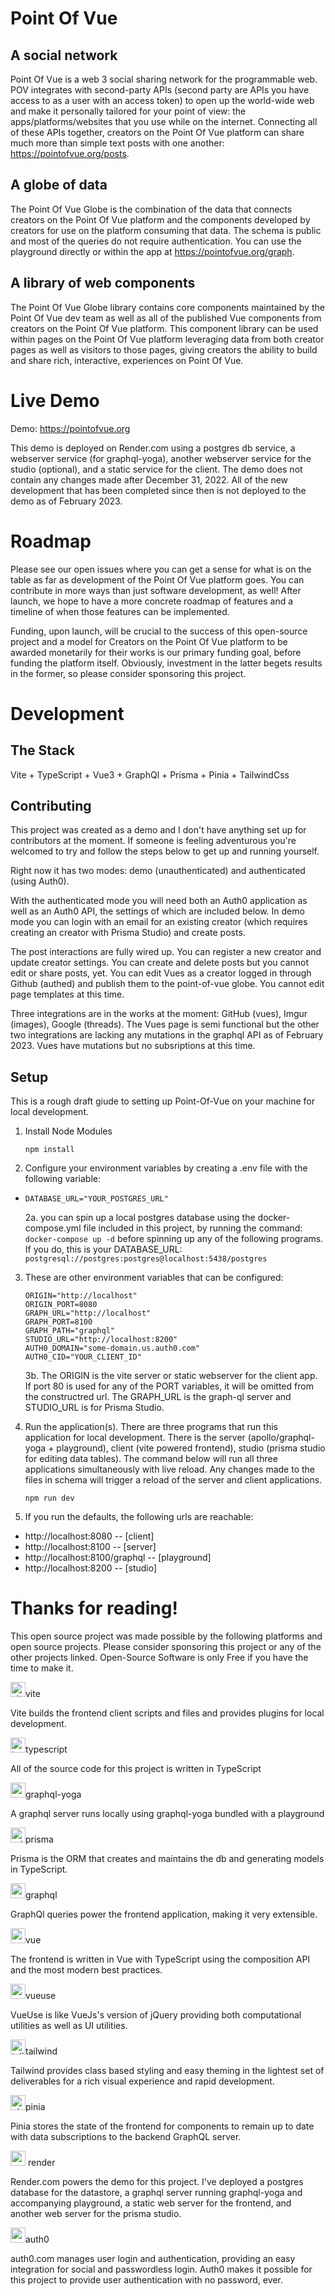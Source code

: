 # Point Of Vue

## A social network

Point Of Vue is a web 3 social sharing network for the programmable web. POV integrates with second-party APIs (second party are APIs you have access to as a user with an access token) to open up the world-wide web and make it personally tailored for your point of view: the apps/platforms/websites that you use while on the internet. Connecting all of these APIs together, creators on the Point Of Vue platform can share much more than simple text posts with one another: https://pointofvue.org/posts.

## A globe of data

The Point Of Vue Globe is the combination of the data that connects creators on the Point Of Vue platform and the components developed by creators for use on the platform consuming that data. The schema is public and most of the queries do not require authentication. You can use the playground directly or within the app at https://pointofvue.org/graph.

## A library of web components

The Point Of Vue Globe library contains core components maintained by the Point Of Vue dev team as well as all of the published Vue components from creators on the Point Of Vue platform. This component library can be used within pages on the Point Of Vue platform leveraging data from both creator pages as well as visitors to those pages, giving creators the ability to build and share rich, interactive, experiences on Point Of Vue.

# Live Demo

Demo: https://pointofvue.org

This demo is deployed on Render.com using a postgres db service, a webserver service (for graphql-yoga), another webserver service for the studio (optional), and a static service for the client. The demo does not contain any changes made after December 31, 2022. All of the new development that has been completed since then is not deployed to the demo as of February 2023.

# Roadmap

Please see our open issues where you can get a sense for what is on the table as far as development of the Point Of Vue platform goes. You can contribute in more ways than just software development, as well! After launch, we hope to have a more concrete roadmap of features and a timeline of when those features can be implemented.

Funding, upon launch, will be crucial to the success of this open-source project and a model for Creators on the Point Of Vue platform to be awarded monetarily for their works is our primary funding goal, before funding the platform itself. Obviously, investment in the latter begets results in the former, so please consider sponsoring this project.


# Development

## The Stack

Vite + TypeScript + Vue3 + GraphQl + Prisma + Pinia + TailwindCss

## Contributing

This project was created as a demo and I don't have anything set up for 
contributors at the moment. If someone is feeling adventurous you're welcomed to try and follow the steps below to get up and running yourself.

Right now it has two modes: demo (unauthenticated) and authenticated (using Auth0).

With the authenticated mode you will need both an Auth0 application as well as an Auth0 API, the settings of which are included below. In demo mode you can login with an email for an existing creator (which requires creating an creator with Prisma Studio) and create posts. 

The post interactions are fully wired up. You can register a new creator and update creator settings. You can create and delete posts but you cannot edit or share posts, yet. You can edit Vues as a creator logged in through Github (authed) and publish them to the point-of-vue globe. You cannot edit page templates at this time.

Three integrations are in the works at the moment: GitHub (vues), Imgur (images), Google (threads). The Vues page is semi functional but the other two integrations are lacking any mutations in the graphql API as of February 2023. Vues have mutations but no subsriptions at this time.

## Setup

This is a rough draft giude to setting up Point-Of-Vue on your machine for local development.

1. Install Node Modules

    ```
    npm install
    ```

2. Configure your environment variables by creating a .env file with the following variable:
- `DATABASE_URL="YOUR_POSTGRES_URL"`

    2a. you can spin up a local postgres database using the docker-compose.yml file included in this project, by running the command: `docker-compose up -d` before spinning up any of the following programs. If you do, this is your DATABASE_URL: `postgresql://postgres:postgres@localhost:5438/postgres`

3. These are other environment variables that can be configured:
    ```
    ORIGIN="http://localhost"
    ORIGIN_PORT=8080
    GRAPH_URL="http://localhost"
    GRAPH_PORT=8100
    GRAPH_PATH="graphql"
    STUDIO_URL="http://localhost:8200"
    AUTH0_DOMAIN="some-domain.us.auth0.com"
    AUTH0_CID="YOUR_CLIENT_ID"
    ```

    3b. The ORIGIN is the vite server or static webserver for the client app. If port 80 is used for any of the PORT variables, it will be omitted from the constructred url. The GRAPH_URL is the graph-ql server and STUDIO_URL is for Prisma Studio.

4. Run the application(s). There are three programs that run this application for local development. There is the server (apollo/graphql-yoga + playground), client (vite powered frontend), studio (prisma studio for editing data tables). The command below will run all three applications simultaneously with live reload. Any changes made to the files in schema will trigger a reload of the server and client applications.

    ```
    npm run dev
    ```

5. If you run the defaults, the following urls are reachable:
- http://localhost:8080          -- [client]
- http://localhost:8100          -- [server]
- http://localhost:8100/graphql  -- [playground]
- http://localhost:8200          -- [studio]


# Thanks for reading!

This open source project was made possible by the following platforms and open source projects. Please consider sponsoring this project or any of the other projects linked. Open-Source Software is only Free if you have the time to make it.

<div>
    <div>
        <img
          src="https://point-of-vue-web.onrender.com/img/vite.svg"
          alt="vite logo"
          width="24"
          height="24"
          /><span>vite</span>
      <p>
        Vite builds the frontend client scripts and files and provides plugins for local development.
      </p>
    </div>
    <div>
        <img
          src="https://point-of-vue-web.onrender.com/img/typescript.svg"
          alt="typescript logo"
          width="24"
          height="24"
          /><span>typescript</span>
      <p>All of the source code for this project is written in TypeScript</p>
    </div>
    <div>
        <img
          src="https://point-of-vue-web.onrender.com/img/graphql-yoga.svg"
          width="24"
          height="24"
          alt="graphql-yoga logo"
        /><span>graphql-yoga</span>
      <p>A graphql server runs locally using graphql-yoga bundled with a playground</p>
    </div>
    <div>
        <img
          src="https://point-of-vue-web.onrender.com/img/prisma.png"
          width="24"
          height="24"
          alt="prisma logo"
        /><span>prisma</span>
      <p>
        Prisma is the ORM that creates and maintains the db and generating models in TypeScript.
      </p>
    </div>
    <div>
        <img
          src="https://point-of-vue-web.onrender.com/img/GraphQL_Logo.svg"
          width="24"
          height="24"
        /><span>graphql</span>
      <p>GraphQl queries power the frontend application, making it very extensible.</p>
    </div>
    <div>
        <img
          src="https://point-of-vue-web.onrender.com/img/vue.svg"
          width="24"
          height="24"
          alt="vue logo"
        /><span>vue</span>
      <p>
        The frontend is written in Vue with TypeScript using the composition API and the most modern
        best practices.
      </p>
    </div>
    <div>
        <img
          src="https://point-of-vue-web.onrender.com/img/vueuse-icon.svg"
          width="24"
          height="24"
        /><span>vueuse</span>
      <p>
        VueUse is like VueJs's version of jQuery providing both computational utilities as well as
        UI utilities.
      </p>
    </div>
    <div>
        <img
          src="https://point-of-vue-web.onrender.com/img/Tailwind_CSS_Logo.svg"
          width="24"
          height="24"
          alt="tailwind logo"
        /><span>tailwind</span>
      <p>
         Tailwind provides class based styling and easy theming in the lightest set of deliverables for a rich visual experience and rapid development.
      </p>
    </div>
    <div>
        <img
          src="https://point-of-vue-web.onrender.com/img/pinia-logo.svg"
          width="24"
          height="24"
          alt="pinia logo"
        /><span>pinia</span>
      <p>
        Pinia stores the state of the frontend for components to remain up to date with data
        subscriptions to the backend GraphQL server.
      </p>
    </div>
    <div>
        <img
          src="https://point-of-vue-web.onrender.com/img/render-com-logo.png"
          width="24"
          height="24"
          alt="render logo"
        />
      <span>render</span>
      <p>
        Render.com powers the demo for this project. I've deployed a postgres database for the
        datastore, a graphql server running graphql-yoga and accompanying playground, a static web
        server for the frontend, and another web server for the prisma studio.
      </p>
    </div>
    <div>
        <img
          src="https://point-of-vue-web.onrender.com/img/auth0-logo.svg"
          width="24"
          height="24"
          alt="auth0 logo"
        /><span>auth0</span>
      <p>
        auth0.com manages user login and authentication, providing an easy integration for social
        and passwordless login. Auth0 makes it possible for this project to provide user
        authentication with no password, ever.
      </p>
    </div>
  </div>
